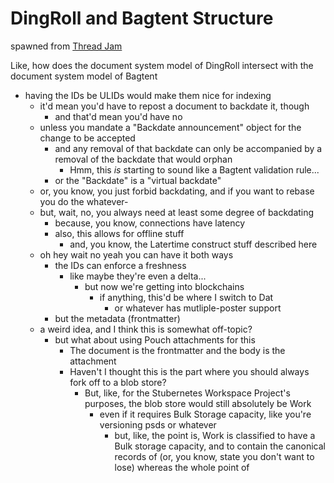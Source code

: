 # DingRoll and Bagtent Structure

spawned from [Thread Jam](5e1y8-03bex-6w9e6-7pq56-78ece)

Like, how does the document system model of DingRoll intersect with the document system model of Bagtent

- having the IDs be ULIDs would make them nice for indexing
  - it'd mean you'd have to repost a document to backdate it, though
    - and that'd mean you'd have no
  - unless you mandate a "Backdate announcement" object for the change to be accepted
    - and any removal of that backdate can only be accompanied by a removal of the backdate that would orphan
      - Hmm, this *is* starting to sound like a Bagtent validation rule...
    - or the "Backdate" is a "virtual backdate"
  - or, you know, you just forbid backdating, and if you want to rebase you do the whatever-
  - but, wait, no, you always need at least some degree of backdating
    - because, you know, connections have latency
    - also, this allows for offline stuff
      - and, you know, the Latertime construct stuff described here
  - oh hey wait no yeah you can have it both ways
    - the IDs can enforce a freshness
      - like maybe they're even a delta...
        - but now we're getting into blockchains
          - if anything, this'd be where I switch to Dat
            - or whatever has mutliple-poster support
    - but the metadata (frontmatter)
  - a weird idea, and I think this is somewhat off-topic?
    - but what about using Pouch attachments for this
      - The document is the frontmatter and the body is the attachment
      - Haven't I thought this is the part where you should always fork off to a blob store?
        - But, like, for the Stubernetes Workspace Project's purposes, the blob store would still absolutely be Work
          - even if it requires Bulk Storage capacity, like you're versioning psds or whatever
            - but, like, the point is, Work is classified to have a Bulk storage capacity, and to contain the canonical records of (or, you know, state you don't want to lose) whereas the whole point of
